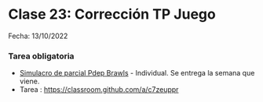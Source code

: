 # Clase 23: Corrección TP Juego

Fecha: 13/10/2022

### Tarea obligatoria
- [Simulacro de parcial Pdep Brawls](https://docs.google.com/document/d/e/2PACX-1vSbhqKLyiv4aRD7cAzI7N0X83rOSXX0jv1M3qjtKVFywhoxQxdZR2eMXPNVEHWivwswRk7WE6Hr6GeY/pub) - Individual. Se entrega la semana que viene.
- Tarea : https://classroom.github.com/a/c7zeuppr

